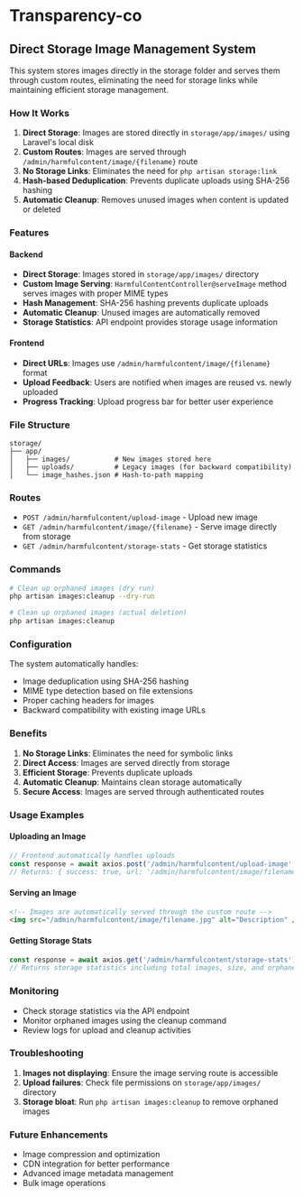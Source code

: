 # Transparency-co

## Direct Storage Image Management System

This system stores images directly in the storage folder and serves them through custom routes, eliminating the need for storage links while maintaining efficient storage management.

### How It Works

1. **Direct Storage**: Images are stored directly in `storage/app/images/` using Laravel's local disk
2. **Custom Routes**: Images are served through `/admin/harmfulcontent/image/{filename}` route
3. **No Storage Links**: Eliminates the need for `php artisan storage:link`
4. **Hash-based Deduplication**: Prevents duplicate uploads using SHA-256 hashing
5. **Automatic Cleanup**: Removes unused images when content is updated or deleted

### Features

#### Backend

- **Direct Storage**: Images stored in `storage/app/images/` directory
- **Custom Image Serving**: `HarmfulContentController@serveImage` method serves images with proper MIME types
- **Hash Management**: SHA-256 hashing prevents duplicate uploads
- **Automatic Cleanup**: Unused images are automatically removed
- **Storage Statistics**: API endpoint provides storage usage information

#### Frontend

- **Direct URLs**: Images use `/admin/harmfulcontent/image/{filename}` format
- **Upload Feedback**: Users are notified when images are reused vs. newly uploaded
- **Progress Tracking**: Upload progress bar for better user experience

### File Structure

```
storage/
├── app/
│   ├── images/           # New images stored here
│   ├── uploads/          # Legacy images (for backward compatibility)
│   └── image_hashes.json # Hash-to-path mapping
```

### Routes

- `POST /admin/harmfulcontent/upload-image` - Upload new image
- `GET /admin/harmfulcontent/image/{filename}` - Serve image directly from storage
- `GET /admin/harmfulcontent/storage-stats` - Get storage statistics

### Commands

```bash
# Clean up orphaned images (dry run)
php artisan images:cleanup --dry-run

# Clean up orphaned images (actual deletion)
php artisan images:cleanup
```

### Configuration

The system automatically handles:

- Image deduplication using SHA-256 hashing
- MIME type detection based on file extensions
- Proper caching headers for images
- Backward compatibility with existing image URLs

### Benefits

1. **No Storage Links**: Eliminates the need for symbolic links
2. **Direct Access**: Images are served directly from storage
3. **Efficient Storage**: Prevents duplicate uploads
4. **Automatic Cleanup**: Maintains clean storage automatically
5. **Secure Access**: Images are served through authenticated routes

### Usage Examples

#### Uploading an Image

```javascript
// Frontend automatically handles uploads
const response = await axios.post('/admin/harmfulcontent/upload-image', formData);
// Returns: { success: true, url: '/admin/harmfulcontent/image/filename.jpg' }
```

#### Serving an Image

```html
<!-- Images are automatically served through the custom route -->
<img src="/admin/harmfulcontent/image/filename.jpg" alt="Description" />
```

#### Getting Storage Stats

```javascript
const response = await axios.get('/admin/harmfulcontent/storage-stats');
// Returns storage statistics including total images, size, and orphaned count
```

### Monitoring

- Check storage statistics via the API endpoint
- Monitor orphaned images using the cleanup command
- Review logs for upload and cleanup activities

### Troubleshooting

1. **Images not displaying**: Ensure the image serving route is accessible
2. **Upload failures**: Check file permissions on `storage/app/images/` directory
3. **Storage bloat**: Run `php artisan images:cleanup` to remove orphaned images

### Future Enhancements

- Image compression and optimization
- CDN integration for better performance
- Advanced image metadata management
- Bulk image operations
